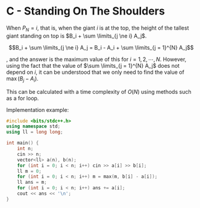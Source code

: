 # C - Standing On The Shoulders

<!-- $P_N = i$、すなわち巨人 $i$ が一番上にいるときの一番上に立っている巨人の頭の高さは $B_i + \sum_{j \ne i} A_j$ です。

$B_i + \sum_{j \ne i} A_j = B_i - A_i + \sum_{j = 1}^{N} A_j$ であり、答えは $i = 1, 2, \cdots, N$ におけるこの値の最大値ですが、$\sum{j=1}^{N} A_j$ の値は $i$ に依らないことを利用すると $\max(B_j-A_i)$ の値を求めればよいことがわかります。

これは for ループなどを利用することで時間計算量 $O(N)$ で計算可能です。

実装例 -->


When $P_N = i$, that is, when the giant $i$ is at the top, the height of the tallest giant standing on top is $B_i + \sum \limits_{j \ne i} A_j$.

$$B_i + \sum \limits_{j \ne i} A_j = B_i - A_i + \sum \limits_{j = 1}^{N} A_j$$

, and the answer is the maximum value of this for $i = 1, 2, \cdots, N$. However, using the fact that the value of $\sum \limits_{j = 1}^{N} A_j$ does not depend on $i$, it can be understood that we only need to find the value of $\max(B_j-A_i)$.

This can be calculated with a time complexity of $O(N)$ using methods such as a for loop.

Implementation example:

```cpp
#include <bits/stdc++.h>
using namespace std;
using ll = long long;

int main() {
	int n;
	cin >> n;
	vector<ll> a(n), b(n);
	for (int i = 0; i < n; i++) cin >> a[i] >> b[i];
	ll m = 0;
	for (int i = 0; i < n; i++) m = max(m, b[i] - a[i]);
	ll ans = m;
	for (int i = 0; i < n; i++) ans += a[i];
	cout << ans << '\n';
}
```
